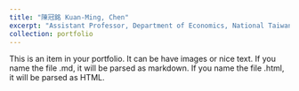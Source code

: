 ```yaml
---
title: "陳冠銘 Kuan-Ming, Chen"
excerpt: "Assistant Professor, Department of Economics, National Taiwan University<br/><img src='/images/faculty/kmchen.jpeg'>"
collection: portfolio
---
```


This is an item in your portfolio. It can be have images or nice text. If you name the file .md, it will be parsed as markdown. If you name the file .html, it will be parsed as HTML. 
